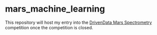 # mars_machine_learning

This repository will host my entry into the [DrivenData Mars Spectrometry](https://www.drivendata.org/competitions/93/nasa-mars-spectrometry/) competition once the competition is closed.
